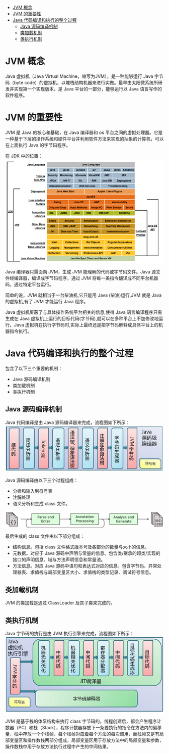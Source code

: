 - [JVM 概念](#jvm-概念)
- [JVM 的重要性](#jvm-的重要性)
- [Java 代码编译和执行的整个过程](#java-代码编译和执行的整个过程)
  - [Java 源码编译机制](#java-源码编译机制)
  - [类加载机制](#类加载机制)
  - [类执行机制](#类执行机制)

# JVM 概念

Java 虚拟机（Java Virtual Machine，缩写为JVM），是一种能够运行 Java 字节码（byte code）的虚拟机，以堆栈结构机器来进行实做。最早由太阳微系统所研发并实现第一个实现版本，是 Java 平台的一部分，能够运行以 Java 语言写作的软件程序。

# JVM 的重要性

JVM 是 Java 的核心和基础，在 Java 编译器和 os 平台之间的虚拟处理器。它是一种基于下层的操作系统和硬件平台并利用软件方法来实现的抽象的计算机，可以在上面执行 Java 的字节码程序。

在 JDK 中的位置：
![](img/022.png)

Java 编译器只需面向 JVM，生成 JVM 能理解的代码或字节码文件。Java 源文件经编译器，编译成字节码程序，通过 JVM 将每一条指令翻译成不同平台机器码，通过特定平台运行。

简单的说，JVM 就相当于一台柴油机,它只能用 Java (柴油)运行,JVM 就是 Java 的虚拟机,有了 JVM 才能运行 Java 程序。

Java 虚拟机屏蔽了与具体操作系统平台相关的信息,使得 Java 语言编译程序只需生成在 Java 虚拟机上运行的目标代码(字节码),就可以在多种平台上不加修改地运行。Java 虚拟机在执行字节码时,实际上最终还是把字节码解释成具体平台上的机器指令执行。

# Java 代码编译和执行的整个过程

包含了以下三个重要的机制：
- Java 源码编译机制
- 类加载机制
- 类执行机制

## Java 源码编译机制

Java 代码编译是由 Java 源码编译器来完成，流程图如下所示：
![](img/024.png)

Java 源码编译由以下三个过程组成：
- 分析和输入到符号表
- 注解处理
- 语义分析和生成 class 文件。

![](img/026.png)

最后生成的 class 文件由以下部分组成：
- 结构信息。包括 class 文件格式版本号及各部分的数量与大小的信息。
- 元数据。对应于 Java 源码中声明与常量的信息。包含类/继承的超类/实现的接口的声明信息、域与方法声明信息和常量池。
- 方法信息。对应 Java 源码中语句和表达式对应的信息。包含字节码、异常处理器表、求值栈与局部变量区大小、求值栈的类型记录、调试符号信息。

## 类加载机制

JVM 的类加载是通过 ClassLoader 及其子类来完成的。

## 类执行机制

Java 字节码的执行是由 JVM 执行引擎来完成，流程图如下所示：
![](img/025.png)

JVM 是基于栈的体系结构来执行 class 字节码的。线程创建后，都会产生程序计数器（PC）和栈（Stack），程序计数器存放下一条要执行的指令在方法内的偏移量，栈中存放一个个栈帧，每个栈帧对应着每个方法的每次调用，而栈帧又是有局部变量区和操作数栈两部分组成，局部变量区用于存放方法中的局部变量和参数，操作数栈中用于存放方法执行过程中产生的中间结果。